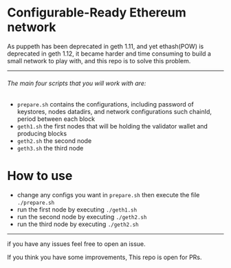 # Configurable-Ready Ethereum network
As puppeth has been deprecated in geth 1.11, and yet ethash(POW) is deprecated in geth 1.12, it became harder and time consuming to build a small network to play with, and this repo is to solve this problem.

------

###### The main four scripts that you will work with are:

- `prepare.sh` contains the configurations, including password of keystores, nodes datadirs, and network configurations such chainId, period between each block
- `geth1.sh` the first nodes that will be holding the validator wallet and producing blocks
- `geth2.sh` the second node
- `geth3.sh` the third node


# How to use 

- change any configs you want in `prepare.sh` then execute the file `./prepare.sh`
- run the first node by executing `./geth1.sh`
- run the second node by executing `./geth2.sh` 
- run the third node by executing `./geth2.sh` 



------

if you have any issues feel free to open an issue. 

If you think you have some improvements, This repo is open for PRs.

